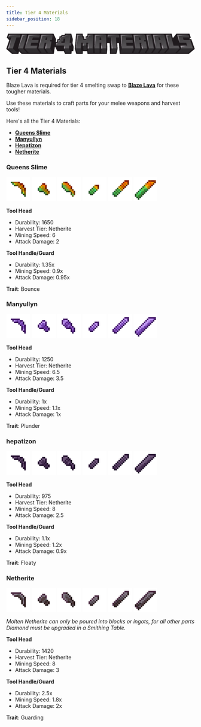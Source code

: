 ```yaml
---
title: Tier 4 Materials
sidebar_position: 18
---
```


![Tier 4 Materials](../../_assets/images/tinkers-tier_4_materials.png)

## Tier 4 Materials

Blaze Lava is required for tier 4 smelting swap to [**Blaze Lava**](../the_nether.md#blazing-lava) for these tougher materials.

Use these materials to craft parts for your melee weapons and harvest tools!

Here's all the Tier 4 Materials: 
 - [**Queens Slime**](#queens-slime)
 - [**Manyullyn**](#manyullyn)
 - [**Hepatizon**](#hepatizon)
 - [**Netherite**](#netherite)   

### Queens Slime
![Pickaxe Head](../../_assets/images/parts/pickaxe_head_queens_slime.png) ![Axe Head](../../_assets/images/parts/axe_head_queens_slime.png) ![Shoel Head](../../_assets/images/parts/shoel_head_queens_slime.png)  ![Dagger Blade](../../_assets/images/parts/dagger_blade_queens_slime.png) ![Sword Blade](../../_assets/images/parts/sword_blade_queens_slime.png) ![Cleaver Blade](../../_assets/images/parts/cleaver_blade_queens_slime.png)

**Tool Head**
- Durability: 1650
- Harvest Tier: Netherite
- Mining Speed: 6
- Attack Damage: 2

**Tool Handle/Guard**
- Durability: 1.35x
- Mining Speed: 0.9x
- Attack Damage: 0.95x

**Trait**: Bounce

### Manyullyn
![Pickaxe Head](../../_assets/images/parts/pickaxe_head_manyullyn.png) ![Axe Head](../../_assets/images/parts/axe_head_manyullyn.png) ![Shoel Head](../../_assets/images/parts/shoel_head_manyullyn.png)  ![Dagger Blade](../../_assets/images/parts/dagger_blade_manyullyn.png) ![Sword Blade](../../_assets/images/parts/sword_blade_manyullyn.png) ![Cleaver Blade](../../_assets/images/parts/cleaver_blade_manyullyn.png)

**Tool Head**
- Durability: 1250
- Harvest Tier: Netherite
- Mining Speed: 6.5
- Attack Damage: 3.5

**Tool Handle/Guard**
- Durability: 1x
- Mining Speed: 1.1x
- Attack Damage: 1x

**Trait**: Plunder

### hepatizon
![Pickaxe Head](../../_assets/images/parts/pickaxe_head_hepatizon.png) ![Axe Head](../../_assets/images/parts/axe_head_hepatizon.png) ![Shoel Head](../../_assets/images/parts/shoel_head_hepatizon.png)  ![Dagger Blade](../../_assets/images/parts/dagger_blade_hepatizon.png) ![Sword Blade](../../_assets/images/parts/sword_blade_hepatizon.png) ![Cleaver Blade](../../_assets/images/parts/cleaver_blade_hepatizon.png)

**Tool Head**
- Durability: 975
- Harvest Tier: Netherite
- Mining Speed: 8
- Attack Damage: 2.5

**Tool Handle/Guard**
- Durability: 1.1x
- Mining Speed: 1.2x
- Attack Damage: 0.9x

**Trait**: Floaty

### Netherite
![Pickaxe Head](../../_assets/images/parts/pickaxe_head_netherite.png) ![Axe Head](../../_assets/images/parts/axe_head_netherite.png) ![Shoel Head](../../_assets/images/parts/shoel_head_netherite.png)  ![Dagger Blade](../../_assets/images/parts/dagger_blade_netherite.png) ![Sword Blade](../../_assets/images/parts/sword_blade_netherite.png) ![Cleaver Blade](../../_assets/images/parts/cleaver_blade_netherite.png)

*Molten Netherite can only be poured into blocks or ingots, for all other parts Diamond must be upgraded in a Smithing Table.*

**Tool Head**
- Durability: 1420
- Harvest Tier: Netherite
- Mining Speed: 8
- Attack Damage: 3

**Tool Handle/Guard**
- Durability: 2.5x
- Mining Speed: 1.8x
- Attack Damage: 2x

**Trait**: Guarding